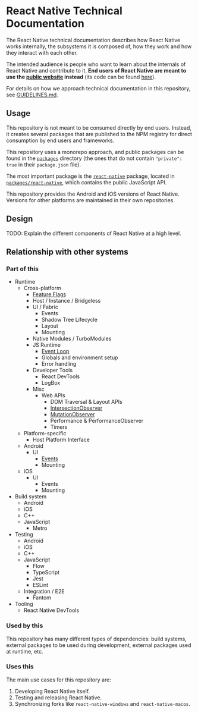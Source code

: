 # React Native Technical Documentation

The React Native technical documentation describes how React Native works internally, the subsystems it is composed of, how they work and how they interact with each other.

The intended audience is people who want to learn about the internals of React Native and contribute to it. **End users of React Native are meant to use the [public website](https://reactnative.dev) instead** (its code can be found [here](https://github.com/facebook/react-native-website)).

For details on how we approach technical documentation in this repository, see [GUIDELINES.md](./GUIDELINES.md).

## Usage

This repository is not meant to be consumed directly by end users. Instead, it creates several packages that are published to the NPM registry for direct consumption by end users and frameworks.

This repository uses a monorepo approach, and public packages can be found in the [`packages`](../packages/) directory (the ones that do not contain `"private": true` in their `package.json` file).

The most important package is the [`react-native`](https://www.npmjs.com/package/react-native) package, located in [`packages/react-native`](../packages/react-native), which contains the public JavaScript API.

This repository provides the Android and iOS versions of React Native. Versions for other platforms are maintained in their own  repositories.

## Design

TODO: Explain the different components of React Native at a high level.

## Relationship with other systems

### Part of this

- Runtime
  - Cross-platform
    - [Feature Flags](../packages/react-native/src/private/featureflags/__docs__/README.md)
    - Host / Instance / Bridgeless
    - UI / Fabric
      - Events
      - Shadow Tree Lifecycle
      - Layout
      - Mounting
    - Native Modules / TurboModules
    - JS Runtime
      - [Event Loop](../packages/react-native/ReactCommon/react/renderer/runtimescheduler/__docs__/README.md)
      - Globals and environment setup
      - Error handling
    - Developer Tools
      - React DevTools
      - LogBox
    - Misc
      - Web APIs
        - DOM Traversal & Layout APIs
        - [IntersectionObserver](../packages/react-native/src/private/webapis/intersectionobserver/__docs__/README.md)
        - [MutationObserver](../packages/react-native/src/private/webapis/mutationobserver/__docs__/README.md)
        - Performance & PerformanceObserver
        - Timers
  - Platform-specific
    - Host Platform Interface
  - Android
    - UI
      - [Events](../packages/react-native/ReactAndroid/src/main/java/com/facebook/react/fabric/events/__docs__/README.md)
      - Mounting
  - iOS
    - UI
      - Events
      - Mounting
- Build system
  - Android
  - iOS
  - C++
  - JavaScript
    - Metro
- Testing
  - Android
  - iOS
  - C++
  - JavaScript
    - Flow
    - TypeScript
    - Jest
    - ESLint
  - Integration / E2E
    - Fantom
- Tooling
  - React Native DevTools

### Used by this

This repository has many different types of dependencies: build systems, external packages to be used during development, external packages used at runtime, etc.

### Uses this

The main use cases for this repository are:
1. Developing React Native itself.
2. Testing and releasing React Native.
3. Synchronizing forks like `react-native-windows` and `react-native-macos`.
